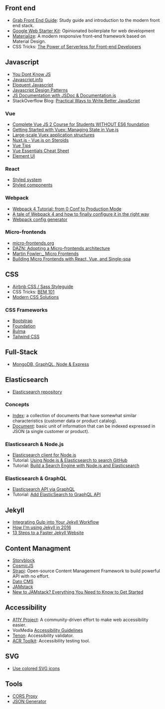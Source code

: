 ## Front end
- [Grab Front End Guide](https://github.com/grab/front-end-guide): Study guide and introduction to the modern front end stack.
- [Google Web Starter Kit](https://github.com/google/web-starter-kit): Opinionated boilerplate for web development
- [Materialize](http://materializecss.com/): A modern responsive front-end framework based on Material Design.
- CSS Tricks: [The Power of Serverless for Front-end Developers](https://serverless.css-tricks.com/)

## Javascript
- [You Dont Know JS](https://github.com/getify/You-Dont-Know-JS)
- [Javascript.info](https://javascript.info/)
- [Eloquent Javascript](https://eloquentjavascript.net/)
- [Javascript Design Patterns](https://addyosmani.com/resources/essentialjsdesignpatterns/book/)
- [JS Documentation with JSDoc & Documentation.js](https://medium.com/4thought-studios/documenting-javascript-projects-f72429da2eea)
- StackOverflow Blog: [Practical Ways to Write Better JavaScript](https://stackoverflow.blog/2019/09/12/practical-ways-to-write-better-javascript/)

### Vue
- [Complete Vue JS 2 Course for Students WITHOUT ES6 foundation](https://www.udemy.com/vuejs-for-students-with-zero-es6-foundation/?siteID=QZaBth_yPOQ-ZHo59WcIgbt0Vt4UDlKVfA&LSNPUBID=QZaBth%2FyPOQ)
- [Getting Started with Vuex: Managing State in Vue.js](https://sabe.io/tutorials/getting-started-with-vuex)
- [Large-scale Vuex application structures](https://medium.com/3yourmind/large-scale-vuex-application-structures-651e44863e2f)
- [Nuxt.js - Vue.js on Steroids](https://www.udemy.com/nuxtjs-vuejs-on-steroids/?siteID=QZaBth_yPOQ-Ahd1w1xlJuy06oYw2_.vTw&LSNPUBID=QZaBth%2FyPOQ)
- [Vue Tips](vue-tips.md)
- [Vue Essentials Cheat Sheet](https://www.vuemastery.com/vue-cheat-sheet/)
- [Element UI](https://element.eleme.io/#/en-US)

### React
- [Styled system](https://jxnblk.com/styled-system/)
- [Styled components](https://www.styled-components.com/)

### Webpack
- [Webpack 4 Tutorial: from 0 Conf to Production Mode](https://www.valentinog.com/blog/webpack-tutorial/)
- [A tale of Webpack 4 and how to finally configure it in the right way](https://hackernoon.com/a-tale-of-webpack-4-and-how-to-finally-configure-it-in-the-right-way-4e94c8e7e5c1)
- [Webpack config generator](https://generatewebpackconfig.netlify.com/)

### Micro-frontends
- [micro-frontends.org](https://micro-frontends.org/)
- [DAZN: Adopting a Micro-frontends architecture](https://medium.com/dazn-tech/adopting-a-micro-frontends-architecture-e283e6a3c4f3)
- [Martin Fowler:_ Micro Frontends](https://www.martinfowler.com/articles/micro-frontends.html)
- [Building Micro Frontends with React, Vue, and Single-spa](https://dev.to/dabit3/building-micro-frontends-with-react-vue-and-single-spa-52op)


## CSS
 - [Airbnb CSS / Sass Styleguide](https://github.com/airbnb/css)
 - CSS Tricks: [BEM 101](https://css-tricks.com/bem-101/)
 - [Modern CSS Solutions](https://moderncss.dev/)
 
### CSS Frameworks
- [Bootstrap](https://getbootstrap.com/)
- [Foundation](https://foundation.zurb.com/)
- [Bulma](https://bulma.io/)
- [Tailwind CSS](https://tailwindcss.com/)

## Full-Stack
- [MongoDB, GraphQL, Node & Express](mongodb-graphql-node-express.md)

## Elasticsearch
- [Elasticsearch repository](https://github.com/elastic/elasticsearch)

### Concepts
- [Index](https://www.elastic.co/guide/en/elasticsearch/reference/current/getting-started-concepts.html#_index): a collection of documents that have somewhat similar characteristics (customer data or product catalog).
- [Document](https://www.elastic.co/guide/en/elasticsearch/reference/current/getting-started-concepts.html#_document): basic unit of information that can be indexed expressed in JSON (a single customer or product).

### Elasticsearch & Node.js
- [Elasticsearch client for Node.js](https://github.com/elastic/elasticsearch-js)
- Tutorial: [Using Node.js & Elasticsearch to search GitHub](https://zaiste.net/nodejs_elasticsearch_github_setup/)
- Tutorial: [Build a Search Engine with Node.js and Elasticsearch](https://www.sitepoint.com/search-engine-node-elasticsearch/)

### Elasticsearch & GraphQL
- [Elasticsearch API via GraphQL](https://github.com/graphql-compose/graphql-compose-elasticsearch/)
- Tutorial: [Add ElasticSearch to GraphQL API](https://gonehybrid.com/ionic-4-appsync-add-elasticsearch-to-graphql-api-part-6/)


## Jekyll
- [Integrating Gulp into Your Jekyll Workflow](https://robwise.github.io/blog/jekyll-and-gulp)
- [How I'm using Jekyll in 2016](https://mademistakes.com/articles/using-jekyll-2016/)
- [13 Steps to a Faster Jekyll Website](https://wiredcraft.com/blog/make-jekyll-fast)

## Content Managment
- [Storyblock](https://www.storyblok.com/)
- [CosmicJS](https://www.cosmicjs.com/)
- [Strapi](https://strapi.io/): Open-source Content Management Framework to build powerful API with no effort.
- [Dato CMS](https://www.datocms.com/)
- [JAMstack](https://jamstack.org/)
- [New to JAMstack? Everything You Need to Know to Get Started](https://snipcart.com/blog/jamstack)

## Accessibility
- [A11Y Project](http://a11yproject.com/): A community-driven effort to make web accessibility easier.
- VoxMedia [Accessibility Guidelines](http://accessibility.voxmedia.com/)
- [Tenon](https://tenon.io/): Accessibility validator.
- [ACR Toolkit](https://www.paciellogroup.com/toolkit/): Accessibility testing tool.

## SVG
- [Use colored SVG icons](https://github.com/rauldiazpoblete/notes/wiki/Use-colored-SVG-icons)

## Tools

- [CORS Proxy](https://cors.io/)
- [JSON Generator](https://next.json-generator.com/)
